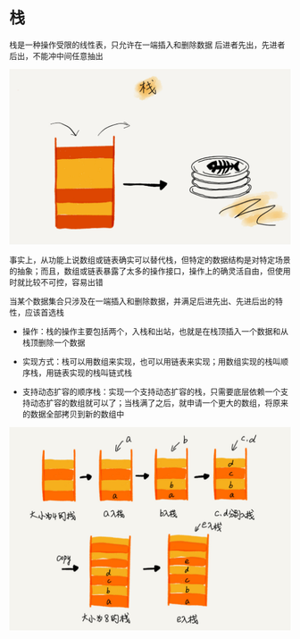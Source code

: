 # 栈

栈是一种操作受限的线性表，只允许在一端插入和删除数据
后进者先出，先进者后出，不能冲中间任意抽出

![](../Picture/DataStruct/stack/01.jpg)

事实上，从功能上说数组或链表确实可以替代栈，但特定的数据结构是对特定场景的抽象；而且，数组或链表暴露了太多的操作接口，操作上的确灵活自由，但使用时就比较不可控，容易出错

当某个数据集合只涉及在一端插入和删除数据，并满足后进先出、先进后出的特性，应该首选栈

- 操作：栈的操作主要包括两个，入栈和出站，也就是在栈顶插入一个数据和从栈顶删除一个数据

- 实现方式：栈可以用数组来实现，也可以用链表来实现；用数组实现的栈叫顺序栈，用链表实现的栈叫链式栈

- 支持动态扩容的顺序栈：实现一个支持动态扩容的栈，只需要底层依赖一个支持动态扩容的数组就可以了；当栈满了之后，就申请一个更大的数组，将原来的数据全部拷贝到新的数组中

![](../Picture/DataStruct/stack/02.jpg)